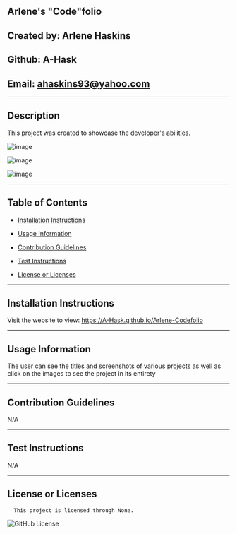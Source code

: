 ## Arlene's "Code"folio

  ## Created by: Arlene Haskins

  ## Github: A-Hask

  ## Email: ahaskins93@yahoo.com
  ________________________________________
  
  ## Description
  
  This project was created to showcase the developer's abilities.
  

![image](https://user-images.githubusercontent.com/93448964/180070231-286b4592-5451-4bd3-9538-7be3b27bea99.png)

![image](https://user-images.githubusercontent.com/93448964/180070317-068d6f6c-25c2-409b-90f0-e2cdbc60367e.png)

![image](https://user-images.githubusercontent.com/93448964/180070359-5b2554d8-4e94-4b56-a4dc-fd6acbf87c4f.png)
  ________________________________________
  
  ## Table of Contents
  
  * [Installation Instructions](#installation-instructions)

  * [Usage Information](#usage-information)

  * [Contribution Guidelines](#contribution-guidelines)

  * [Test Instructions](#test-instructions)

  * [License or Licenses](#license-or-licenses)

  ________________________________________

  ## Installation Instructions

  Visit the website to view: https://A-Hask.github.io/Arlene-Codefolio

  ________________________________________

  ## Usage Information

  The user can see the titles and screenshots of various projects as well as click on the images to see the project in its entirety

  ________________________________________

  ## Contribution Guidelines

  N/A

  ________________________________________

  ## Test Instructions

  N/A

  ________________________________________
  ## License or Licenses

  
      This project is licensed through None.
      

   ![GitHub License](https://img.shields.io/badge/license-None-blue.svg)

  

